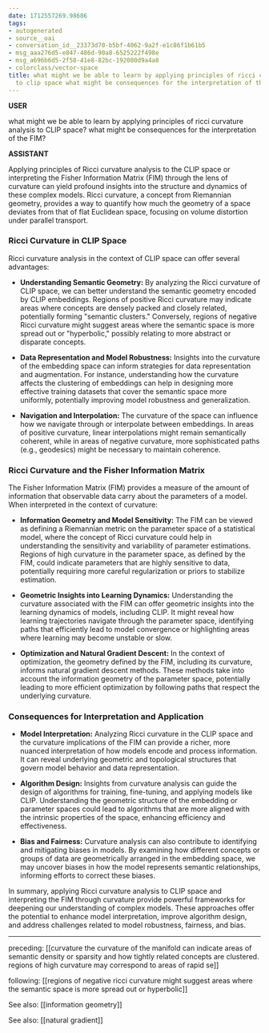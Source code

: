 ```yaml
---
date: 1712557269.98686
tags:
- autogenerated
- source__oai
- conversation_id__23373d70-b5bf-4062-9a2f-e1c86f1b61b5
- msg_aaa276d5-e847-486d-90a8-6525222f498e
- msg_a696b6d5-2f58-41e8-82bc-192080d9a4a8
- colorclass/vector-space
title: what might we be able to learn by applying principles of ricci curvature analysis
  to clip space what might be consequences for the interpretation of the fim
---
```


**USER**

what might we be able to learn by applying principles of ricci curvature analysis to CLIP space? what might be consequences for the interpretation of the FIM?


**ASSISTANT**

Applying principles of Ricci curvature analysis to the CLIP space or interpreting the Fisher Information Matrix (FIM) through the lens of curvature can yield profound insights into the structure and dynamics of these complex models. Ricci curvature, a concept from Riemannian geometry, provides a way to quantify how much the geometry of a space deviates from that of flat Euclidean space, focusing on volume distortion under parallel transport.

### Ricci Curvature in CLIP Space

Ricci curvature analysis in the context of CLIP space can offer several advantages:

- **Understanding Semantic Geometry:** By analyzing the Ricci curvature of CLIP space, we can better understand the semantic geometry encoded by CLIP embeddings. Regions of positive Ricci curvature may indicate areas where concepts are densely packed and closely related, potentially forming "semantic clusters." Conversely, regions of negative Ricci curvature might suggest areas where the semantic space is more spread out or "hyperbolic," possibly relating to more abstract or disparate concepts.

- **Data Representation and Model Robustness:** Insights into the curvature of the embedding space can inform strategies for data representation and augmentation. For instance, understanding how the curvature affects the clustering of embeddings can help in designing more effective training datasets that cover the semantic space more uniformly, potentially improving model robustness and generalization.

- **Navigation and Interpolation:** The curvature of the space can influence how we navigate through or interpolate between embeddings. In areas of positive curvature, linear interpolations might remain semantically coherent, while in areas of negative curvature, more sophisticated paths (e.g., geodesics) might be necessary to maintain coherence.

### Ricci Curvature and the Fisher Information Matrix

The Fisher Information Matrix (FIM) provides a measure of the amount of information that observable data carry about the parameters of a model. When interpreted in the context of curvature:

- **Information Geometry and Model Sensitivity:** The FIM can be viewed as defining a Riemannian metric on the parameter space of a statistical model, where the concept of Ricci curvature could help in understanding the sensitivity and variability of parameter estimations. Regions of high curvature in the parameter space, as defined by the FIM, could indicate parameters that are highly sensitive to data, potentially requiring more careful regularization or priors to stabilize estimation.

- **Geometric Insights into Learning Dynamics:** Understanding the curvature associated with the FIM can offer geometric insights into the learning dynamics of models, including CLIP. It might reveal how learning trajectories navigate through the parameter space, identifying paths that efficiently lead to model convergence or highlighting areas where learning may become unstable or slow.

- **Optimization and Natural Gradient Descent:** In the context of optimization, the geometry defined by the FIM, including its curvature, informs natural gradient descent methods. These methods take into account the information geometry of the parameter space, potentially leading to more efficient optimization by following paths that respect the underlying curvature.

### Consequences for Interpretation and Application

- **Model Interpretation:** Analyzing Ricci curvature in the CLIP space and the curvature implications of the FIM can provide a richer, more nuanced interpretation of how models encode and process information. It can reveal underlying geometric and topological structures that govern model behavior and data representation.

- **Algorithm Design:** Insights from curvature analysis can guide the design of algorithms for training, fine-tuning, and applying models like CLIP. Understanding the geometric structure of the embedding or parameter spaces could lead to algorithms that are more aligned with the intrinsic properties of the space, enhancing efficiency and effectiveness.

- **Bias and Fairness:** Curvature analysis can also contribute to identifying and mitigating biases in models. By examining how different concepts or groups of data are geometrically arranged in the embedding space, we may uncover biases in how the model represents semantic relationships, informing efforts to correct these biases.

In summary, applying Ricci curvature analysis to CLIP space and interpreting the FIM through curvature provide powerful frameworks for deepening our understanding of complex models. These approaches offer the potential to enhance model interpretation, improve algorithm design, and address challenges related to model robustness, fairness, and bias.


---

preceding: [[curvature the curvature of the manifold can indicate areas of semantic density or sparsity and how tightly related concepts are clustered. regions of high curvature may correspond to areas of rapid se]]  


following: [[regions of negative ricci curvature might suggest areas where the semantic space is more spread out or hyperbolic]]

See also: [[information geometry]]


See also: [[natural gradient]]